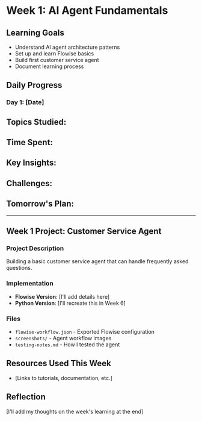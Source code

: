 # Week 1: AI Agent Fundamentals

## Learning Goals
- Understand AI agent architecture patterns
- Set up and learn Flowise basics
- Build first customer service agent
- Document learning process

## Daily Progress

### Day 1: [Date]
**Topics Studied:**
- 

**Time Spent:**
- 

**Key Insights:**
- 

**Challenges:**
- 

**Tomorrow's Plan:**
- 

---
<!-- I'll add more days as I progress -->

## Week 1 Project: Customer Service Agent

### Project Description
Building a basic customer service agent that can handle frequently asked questions.

### Implementation
- **Flowise Version**: [I'll add details here]
- **Python Version**: [I'll recreate this in Week 6]

### Files
- `flowise-workflow.json` - Exported Flowise configuration
- `screenshots/` - Agent workflow images
- `testing-notes.md` - How I tested the agent

## Resources Used This Week
- [Links to tutorials, documentation, etc.]

## Reflection
[I'll add my thoughts on the week's learning at the end]

